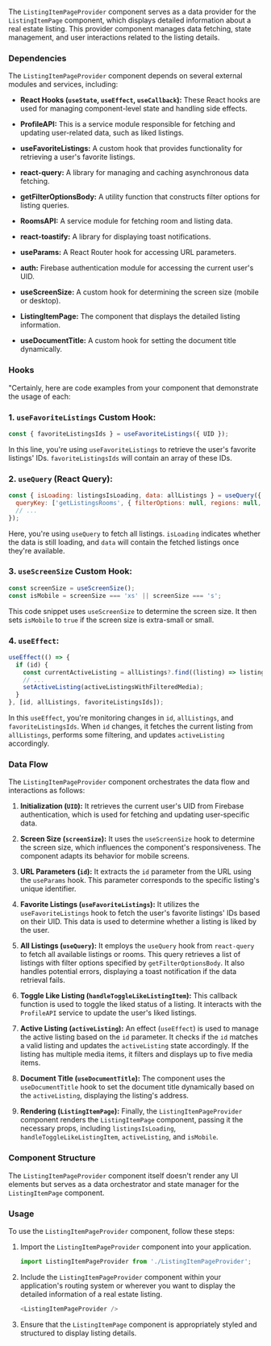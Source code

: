 The `ListingItemPageProvider` component serves as a data provider for the `ListingItemPage` component, which displays
detailed information about a real estate listing. This provider component manages data fetching, state management, and
user interactions related to the listing details.

### Dependencies

The `ListingItemPageProvider` component depends on several external modules and services, including:

- **React Hooks (`useState`, `useEffect`, `useCallback`):** These React hooks are used for managing component-level
  state and handling side effects.

- **ProfileAPI:** This is a service module responsible for fetching and updating user-related data, such as liked
  listings.

- **useFavoriteListings:** A custom hook that provides functionality for retrieving a user's favorite listings.

- **react-query:** A library for managing and caching asynchronous data fetching.

- **getFilterOptionsBody:** A utility function that constructs filter options for listing queries.

- **RoomsAPI:** A service module for fetching room and listing data.

- **react-toastify:** A library for displaying toast notifications.

- **useParams:** A React Router hook for accessing URL parameters.

- **auth:** Firebase authentication module for accessing the current user's UID.

- **useScreenSize:** A custom hook for determining the screen size (mobile or desktop).

- **ListingItemPage:** The component that displays the detailed listing information.

- **useDocumentTitle:** A custom hook for setting the document title dynamically.

### Hooks

"Certainly, here are code examples from your component that demonstrate the usage of each:

### 1. `useFavoriteListings` Custom Hook:

```javascript static
const { favoriteListingsIds } = useFavoriteListings({ UID });
```

In this line, you're using `useFavoriteListings` to retrieve the user's favorite listings' IDs. `favoriteListingsIds`
will contain an array of these IDs.

### 2. `useQuery` (React Query):

```javascript static
const { isLoading: listingsIsLoading, data: allListings } = useQuery({
  queryKey: ['getListingsRooms', { filterOptions: null, regions: null, showOnlyAgentsListings: false }],
  // ...
});
```

Here, you're using `useQuery` to fetch all listings. `isLoading` indicates whether the data is still loading, and `data`
will contain the fetched listings once they're available.

### 3. `useScreenSize` Custom Hook:

```javascript static
const screenSize = useScreenSize();
const isMobile = screenSize === 'xs' || screenSize === 's';
```

This code snippet uses `useScreenSize` to determine the screen size. It then sets `isMobile` to `true` if the screen
size is extra-small or small.

### 4. `useEffect`:

```javascript static
useEffect(() => {
  if (id) {
    const currentActiveListing = allListings?.find((listing) => listing.Id === id);
    // ...
    setActiveListing(activeListingsWithFilteredMedia);
  }
}, [id, allListings, favoriteListingsIds]);
```

In this `useEffect`, you're monitoring changes in `id`, `allListings`, and `favoriteListingsIds`. When `id` changes, it
fetches the current listing from `allListings`, performs some filtering, and updates `activeListing` accordingly.

### Data Flow

The `ListingItemPageProvider` component orchestrates the data flow and interactions as follows:

1. **Initialization (`UID`):** It retrieves the current user's UID from Firebase authentication, which is used for
   fetching and updating user-specific data.

2. **Screen Size (`screenSize`):** It uses the `useScreenSize` hook to determine the screen size, which influences the
   component's responsiveness. The component adapts its behavior for mobile screens.

3. **URL Parameters (`id`):** It extracts the `id` parameter from the URL using the `useParams` hook. This parameter
   corresponds to the specific listing's unique identifier.

4. **Favorite Listings (`useFavoriteListings`):** It utilizes the `useFavoriteListings` hook to fetch the user's
   favorite listings' IDs based on their UID. This data is used to determine whether a listing is liked by the user.

5. **All Listings (`useQuery`):** It employs the `useQuery` hook from `react-query` to fetch all available listings or
   rooms. This query retrieves a list of listings with filter options specified by `getFilterOptionsBody`. It also
   handles potential errors, displaying a toast notification if the data retrieval fails.

6. **Toggle Like Listing (`handleToggleLikeListingItem`):** This callback function is used to toggle the liked status of
   a listing. It interacts with the `ProfileAPI` service to update the user's liked listings.

7. **Active Listing (`activeListing`):** An effect (`useEffect`) is used to manage the active listing based on the `id`
   parameter. It checks if the `id` matches a valid listing and updates the `activeListing` state accordingly. If the
   listing has multiple media items, it filters and displays up to five media items.

8. **Document Title (`useDocumentTitle`):** The component uses the `useDocumentTitle` hook to set the document title
   dynamically based on the `activeListing`, displaying the listing's address.

9. **Rendering (`ListingItemPage`):** Finally, the `ListingItemPageProvider` component renders the `ListingItemPage`
   component, passing it the necessary props,
   including `listingsIsLoading`, `handleToggleLikeListingItem`, `activeListing`, and `isMobile`.

### Component Structure

The `ListingItemPageProvider` component itself doesn't render any UI elements but serves as a data orchestrator and
state manager for the `ListingItemPage` component.

### Usage

To use the `ListingItemPageProvider` component, follow these steps:

1. Import the `ListingItemPageProvider` component into your application.

   ```javascript static
   import ListingItemPageProvider from './ListingItemPageProvider';
   ```

2. Include the `ListingItemPageProvider` component within your application's routing system or wherever you want to
   display the detailed information of a real estate listing.

   ```javascript static
   <ListingItemPageProvider />
   ```

3. Ensure that the `ListingItemPage` component is appropriately styled and structured to display listing details.
